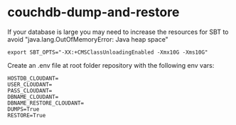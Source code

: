 # couchdb-dump-and-restore

If your database is large you may need to increase the resources for SBT to avoid "java.lang.OutOfMemoryError: Java heap space"

```
export SBT_OPTS="-XX:+CMSClassUnloadingEnabled -Xmx10G -Xms10G"
```

Create an .env file at root folder repository with the following env vars:

```
HOSTDB_CLOUDANT=
USER_CLOUDANT=
PASS_CLOUDANT=
DBNAME_CLOUDANT=
DBNAME_RESTORE_CLOUDANT=
DUMPS=True
RESTORE=True
```
